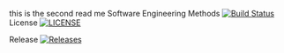 this is the second read me
Software Engineering Methods
[![Build Status](https://travis-ci.org/heinhtutaung99/sem.svg?branch=master)](https://travis-ci.org/heinhtutaung99/sem)
License
[![LICENSE](https://img.shields.io/github/license/heinhtutaung99/sem.svg?style=flat-square)](https://github.com/heinhtutaung99/sem/blob/master/LICENSE)

Release [![Releases](https://img.shields.io/github/release/heinhtutaung99/sem/all.svg?style=flat-square)](https://github.com/heinhtutaung99/sem/releases)


